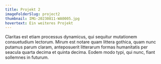 ```yaml
---
title: Projekt 2
imageFolderSlug: project2
thumbnail: IMG-20230811-WA0005.jpg
hovertext: Ein weiteres Projekt
---
```


Claritas est etiam processus dynamicus, qui sequitur mutationem consuetudium lectorum. Mirum est notare quam littera gothica, quam nunc putamus parum claram, anteposuerit litterarum formas humanitatis per seacula quarta decima et quinta decima. Eodem modo typi, qui nunc, fiant sollemnes in futurum.